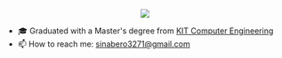 <div align="center">
	<img src="https://capsule-render.vercel.app/api?type=waving&color=gradient&section=header&height=192&text=taeho%20Kim&animation=fadeIn&fontSize=72&fontColor=202020"/>
</div>

- 🎓 Graduated with a Master's degree from <a href="https://cam.kumoh.ac.kr/cam/index.do">KIT Computer Engineering </a>
- 📫 How to reach me: sinabero3271@gmail.com
